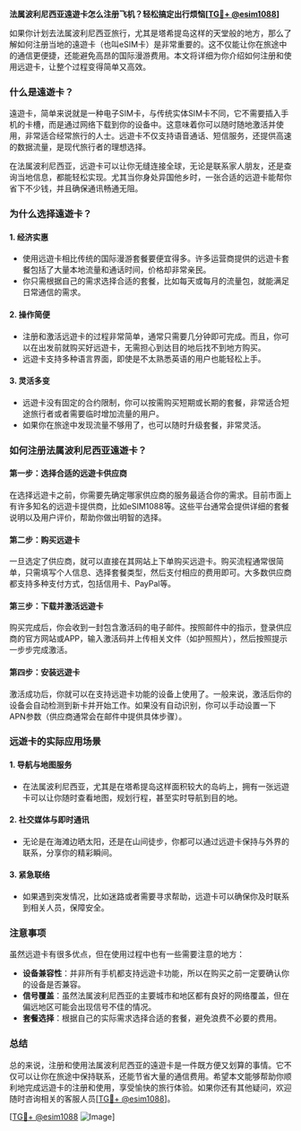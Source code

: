 **法属波利尼西亚遠遊卡怎么注册飞机？轻松搞定出行烦恼[[TG💪+ @esim1088](https://t.me/s/esim1088)]**

如果你计划去法属波利尼西亚旅行，尤其是塔希提岛这样的天堂般的地方，那么了解如何注册当地的遠遊卡（也叫eSIM卡）是非常重要的。这不仅能让你在旅途中的通信更便捷，还能避免高昂的国际漫游费用。本文将详细为你介绍如何注册和使用远遊卡，让整个过程变得简单又高效。

### 什么是遠遊卡？

遠遊卡，简单来说就是一种电子SIM卡，与传统实体SIM卡不同，它不需要插入手机的卡槽，而是通过网络下载到你的设备中。这意味着你可以随时随地激活并使用，非常适合经常旅行的人士。远遊卡不仅支持语音通话、短信服务，还提供高速的数据流量，是现代旅行者的理想选择。

在法属波利尼西亚，远遊卡可以让你无缝连接全球，无论是联系家人朋友，还是查询当地信息，都能轻松实现。尤其当你身处异国他乡时，一张合适的远遊卡能帮你省下不少钱，并且确保通讯畅通无阻。

### 为什么选择遠遊卡？

#### 1. **经济实惠**
   - 使用远遊卡相比传统的国际漫游套餐要便宜得多。许多运营商提供的远遊卡套餐包括了大量本地流量和通话时间，价格却非常亲民。
   - 你只需根据自己的需求选择合适的套餐，比如每天或每月的流量包，就能满足日常通信的需求。

#### 2. **操作简便**
   - 注册和激活远遊卡的过程非常简单，通常只需要几分钟即可完成。而且，你可以在出发前就购买好远遊卡，无需担心到达目的地后找不到地方购买。
   - 远遊卡支持多种语言界面，即使是不太熟悉英语的用户也能轻松上手。

#### 3. **灵活多变**
   - 远遊卡没有固定的合约限制，你可以按需购买短期或长期的套餐，非常适合短途旅行者或者需要临时增加流量的用户。
   - 如果你在旅途中发现流量不够用了，也可以随时升级套餐，非常灵活。

### 如何注册法属波利尼西亚遠遊卡？

#### 第一步：选择合适的远遊卡供应商

在选择远遊卡之前，你需要先确定哪家供应商的服务最适合你的需求。目前市面上有许多知名的远遊卡提供商，比如eSIM1088等。这些平台通常会提供详细的套餐说明以及用户评价，帮助你做出明智的选择。

#### 第二步：购买远遊卡

一旦选定了供应商，就可以直接在其网站上下单购买远遊卡。购买流程通常很简单，只需填写个人信息、选择套餐类型，然后支付相应的费用即可。大多数供应商都支持多种支付方式，包括信用卡、PayPal等。

#### 第三步：下载并激活远遊卡

购买完成后，你会收到一封包含激活码的电子邮件。按照邮件中的指示，登录供应商的官方网站或APP，输入激活码并上传相关文件（如护照照片），然后按照提示一步步完成激活。

#### 第四步：安装远遊卡

激活成功后，你就可以在支持远遊卡功能的设备上使用了。一般来说，激活后你的设备会自动检测到新卡并开始工作。如果没有自动识别，你可以手动设置一下APN参数（供应商通常会在邮件中提供具体步骤）。

### 远遊卡的实际应用场景

#### 1. **导航与地图服务**
   - 在法属波利尼西亚，尤其是在塔希提岛这样面积较大的岛屿上，拥有一张远遊卡可以让你随时查看地图，规划行程，甚至实时导航到目的地。

#### 2. **社交媒体与即时通讯**
   - 无论是在海滩边晒太阳，还是在山间徒步，你都可以通过远遊卡保持与外界的联系，分享你的精彩瞬间。

#### 3. **紧急联络**
   - 如果遇到突发情况，比如迷路或者需要寻求帮助，远遊卡可以确保你及时联系到相关人员，保障安全。

### 注意事项

虽然远遊卡有很多优点，但在使用过程中也有一些需要注意的地方：

- **设备兼容性**：并非所有手机都支持远遊卡功能，所以在购买之前一定要确认你的设备是否兼容。
- **信号覆盖**：虽然法属波利尼西亚的主要城市和地区都有良好的网络覆盖，但在偏远地区可能会出现信号不佳的情况。
- **套餐选择**：根据自己的实际需求选择合适的套餐，避免浪费不必要的费用。

### 总结

总的来说，注册和使用法属波利尼西亚的遠遊卡是一件既方便又划算的事情。它不仅可以让你在旅途中保持联系，还能节省大量的通信费用。希望本文能够帮助你顺利地完成远遊卡的注册和使用，享受愉快的旅行体验。如果你还有其他疑问，欢迎随时咨询相关的客服人员[[TG💪+ @esim1088](https://t.me/s/esim1088)]。

[[TG💪+ @esim1088](https://t.me/s/esim1088) ![Image](https://i.postimg.cc/4NQfJmqS/Snipaste-2025-05-13-00-14-12.png)]